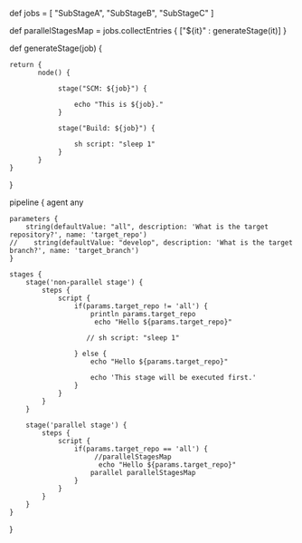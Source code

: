 def jobs = [
    "SubStageA",
    "SubStageB",
    "SubStageC"
    ]


def parallelStagesMap = jobs.collectEntries {
    ["${it}" : generateStage(it)]
}

def generateStage(job) {

    return {
           node() {
               
                stage("SCM: ${job}") {
                   
                    echo "This is ${job}."
                }
        
                stage("Build: ${job}") {
                   
                    sh script: "sleep 1"
                }
           }
    }
}

pipeline {
    agent any

    parameters {
        string(defaultValue: "all", description: 'What is the target repository?', name: 'target_repo')
    //    string(defaultValue: "develop", description: 'What is the target branch?', name: 'target_branch')
    }

    stages {
        stage('non-parallel stage') {
            steps {
                script {
                    if(params.target_repo != 'all') {
                        println params.target_repo
                         echo "Hello ${params.target_repo}"

                       // sh script: "sleep 1"

                    } else {
                        echo "Hello ${params.target_repo}"
                        
                        echo 'This stage will be executed first.'
                    }
                }
            }
        }

        stage('parallel stage') {
            steps {
                script {
                    if(params.target_repo == 'all') {
                         //parallelStagesMap
                          echo "Hello ${params.target_repo}"
                        parallel parallelStagesMap
                    }
                }
            }
        }
    }
}
